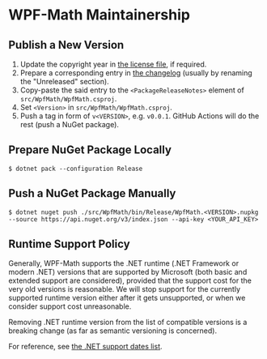 WPF-Math Maintainership
=======================

Publish a New Version
---------------------

1. Update the copyright year in [the license file][license], if required.
2. Prepare a corresponding entry in [the changelog][changelog] (usually by renaming the "Unreleased" section).
3. Copy-paste the said entry to the `<PackageReleaseNotes>` element of `src/WpfMath/WpfMath.csproj`.
4. Set `<Version>` in `src/WpfMath/WpfMath.csproj`.
5. Push a tag in form of `v<VERSION>`, e.g. `v0.0.1`. GitHub Actions will do the rest (push a NuGet package).

Prepare NuGet Package Locally
-----------------------------

```console
$ dotnet pack --configuration Release
```

Push a NuGet Package Manually
-----------------------------

```console
$ dotnet nuget push ./src/WpfMath/bin/Release/WpfMath.<VERSION>.nupkg --source https://api.nuget.org/v3/index.json --api-key <YOUR_API_KEY>
```

Runtime Support Policy
----------------------

Generally, WPF-Math supports the .NET runtime (.NET Framework or modern .NET) versions that are supported by Microsoft (both basic and extended support are considered), provided that the support cost for the very old versions is reasonable. We will stop support for the currently supported runtime version either after it gets unsupported, or when we consider support cost unreasonable.

Removing .NET runtime version from the list of compatible versions is a breaking change (as far as semantic versioning is concerned).

For reference, see [the .NET support dates list][dotnet-support-dates].

[changelog]: ./CHANGELOG.md
[dotnet-support-dates]: https://fornever.me/en/posts/2021-04-10.net-support-dates.html
[license]: ./LICENSE.md
